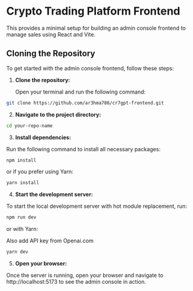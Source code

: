 # Crypto Trading Platform Frontend

This provides a minimal setup for building an admin console frontend to manage sales using React and Vite. 

## Cloning the Repository

To get started with the admin console frontend, follow these steps:

1. **Clone the repository:**

   Open your terminal and run the following command:

```bash
git clone https://github.com/ar3hma786/cr7gpt-frontend.git
```

2. **Navigate to the project directory:**

```bash
cd your-repo-name
```

3. **Install dependencies:**

Run the following command to install all necessary packages:

```bash
npm install
```

or if you prefer using Yarn:

```bash
yarn install
```

4. **Start the development server:**

To start the local development server with hot module replacement, run:

```bash
npm run dev
```

or with Yarn:

Also add API key from Openai.com
```bash
yarn dev
```

5. **Open your browser:**

Once the server is running, open your browser and navigate to http://localhost:5173 to see the admin console in action.

